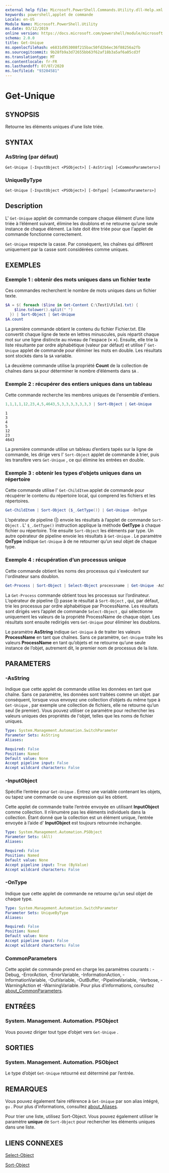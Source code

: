 ```yaml
---
external help file: Microsoft.PowerShell.Commands.Utility.dll-Help.xml
keywords: powershell,applet de commande
Locale: en-US
Module Name: Microsoft.PowerShell.Utility
ms.date: 03/12/2019
online version: https://docs.microsoft.com/powershell/module/microsoft.powershell.utility/get-unique?view=powershell-6&WT.mc_id=ps-gethelp
schema: 2.0.0
title: Get-Unique
ms.openlocfilehash: e6831d953008f215bac50fd2b6ec36f88256a2fb
ms.sourcegitcommit: 9b28fb9a3d72655bb63f62af18b3a5af6a05cd3f
ms.translationtype: MT
ms.contentlocale: fr-FR
ms.lasthandoff: 07/07/2020
ms.locfileid: "93204581"
---
```

# Get-Unique

## SYNOPSIS
Retourne les éléments uniques d'une liste triée.

## SYNTAX

### AsString (par défaut)

```
Get-Unique [-InputObject <PSObject>] [-AsString] [<CommonParameters>]
```

### UniqueByType

```
Get-Unique [-InputObject <PSObject>] [-OnType] [<CommonParameters>]
```

## Description

L' `Get-Unique` applet de commande compare chaque élément d’une liste triée à l’élément suivant, élimine les doublons et ne retourne qu’une seule instance de chaque élément. La liste doit être triée pour que l'applet de commande fonctionne correctement.

`Get-Unique` respecte la casse. Par conséquent, les chaînes qui diffèrent uniquement par la casse sont considérées comme uniques.

## EXEMPLES

### Exemple 1 : obtenir des mots uniques dans un fichier texte

Ces commandes recherchent le nombre de mots uniques dans un fichier texte.

```powershell
$A = $( foreach ($line in Get-Content C:\Test1\File1.txt) {
    $line.tolower().split(" ")
  }) | Sort-Object | Get-Unique
$A.count
```

La première commande obtient le contenu du fichier Fichier.txt. Elle convertit chaque ligne de texte en lettres minuscules, puis répartit chaque mot sur une ligne distincte au niveau de l'espace (« »). Ensuite, elle trie la liste résultante par ordre alphabétique (valeur par défaut) et utilise l' `Get-Unique` applet de commande pour éliminer les mots en double. Les résultats sont stockés dans la `$A` variable.

La deuxième commande utilise la propriété **Count** de la collection de chaînes dans `$A` pour déterminer le nombre d’éléments dans `$A` .

### Exemple 2 : récupérer des entiers uniques dans un tableau

Cette commande recherche les membres uniques de l'ensemble d'entiers.

```powershell
1,1,1,1,12,23,4,5,4643,5,3,3,3,3,3,3,3 | Sort-Object | Get-Unique
```

```Output
1
3
4
5
12
23
4643
```

La première commande utilise un tableau d’entiers tapés sur la ligne de commande, les dirige vers l' `Sort-Object` applet de commande à trier, puis les transfère vers `Get-Unique` , ce qui élimine les entrées en double.

### Exemple 3 : obtenir les types d’objets uniques dans un répertoire

Cette commande utilise l' `Get-ChildItem` applet de commande pour récupérer le contenu du répertoire local, qui comprend les fichiers et les répertoires.

```powershell
Get-ChildItem | Sort-Object {$_.GetType()} | Get-Unique -OnType
```

L’opérateur de pipeline (|) envoie les résultats à l’applet de commande `Sort-Object` . L' `$_.GetType()` instruction applique la méthode **GetType** à chaque fichier ou répertoire. Trie ensuite `Sort-Object` les éléments par type. Un autre opérateur de pipeline envoie les résultats à `Get-Unique` . Le paramètre **OnType** indique `Get-Unique` à de ne retourner qu’un seul objet de chaque type.

### Exemple 4 : récupération d’un processus unique

Cette commande obtient les noms des processus qui s'exécutent sur l'ordinateur sans doublon.

```powershell
Get-Process | Sort-Object | Select-Object processname | Get-Unique -AsString
```

La `Get-Process` commande obtient tous les processus sur l’ordinateur. L’opérateur de pipeline (|) passe le résultat à `Sort-Object` , qui, par défaut, trie les processus par ordre alphabétique par ProcessName. Les résultats sont dirigés vers l’applet de commande `Select-Object` , qui sélectionne uniquement les valeurs de la propriété ProcessName de chaque objet. Les résultats sont ensuite redirigés vers `Get-Unique` pour éliminer les doublons.

Le paramètre **AsString** indique `Get-Unique` à de traiter les valeurs **ProcessName** en tant que chaînes.
Sans ce paramètre, `Get-Unique` traite les valeurs **ProcessName** en tant qu’objets et ne retourne qu’une seule instance de l’objet, autrement dit, le premier nom de processus de la liste.

## PARAMETERS

### -AsString

Indique que cette applet de commande utilise les données en tant que chaîne. Sans ce paramètre, les données sont traitées comme un objet. par conséquent, lorsque vous envoyez une collection d’objets du même type à `Get-Unique` , par exemple une collection de fichiers, elle ne retourne qu’un seul (le premier). Vous pouvez utiliser ce paramètre pour rechercher les valeurs uniques des propriétés de l'objet, telles que les noms de fichier uniques.

```yaml
Type: System.Management.Automation.SwitchParameter
Parameter Sets: AsString
Aliases:

Required: False
Position: Named
Default value: None
Accept pipeline input: False
Accept wildcard characters: False
```

### -InputObject

Spécifie l’entrée pour `Get-Unique` . Entrez une variable contenant les objets, ou tapez une commande ou une expression qui les obtient.

Cette applet de commande traite l’entrée envoyée en utilisant **InputObject** comme collection. Il n’énumère pas les éléments individuels dans la collection. Étant donné que la collection est un élément unique, l’entrée envoyée à l’aide d' **InputObject** est toujours retournée inchangée.

```yaml
Type: System.Management.Automation.PSObject
Parameter Sets: (All)
Aliases:

Required: False
Position: Named
Default value: None
Accept pipeline input: True (ByValue)
Accept wildcard characters: False
```

### -OnType

Indique que cette applet de commande ne retourne qu’un seul objet de chaque type.

```yaml
Type: System.Management.Automation.SwitchParameter
Parameter Sets: UniqueByType
Aliases:

Required: False
Position: Named
Default value: None
Accept pipeline input: False
Accept wildcard characters: False
```

### CommonParameters

Cette applet de commande prend en charge les paramètres courants : -Debug, -ErrorAction, -ErrorVariable, -InformationAction, -InformationVariable, -OutVariable, -OutBuffer, -PipelineVariable, -Verbose, -WarningAction et -WarningVariable. Pour plus d’informations, consultez [about_CommonParameters](https://go.microsoft.com/fwlink/?LinkID=113216).

## ENTRÉES

### System. Management. Automation. PSObject

Vous pouvez diriger tout type d’objet vers `Get-Unique` .

## SORTIES

### System. Management. Automation. PSObject

Le type d’objet `Get-Unique` retourné est déterminé par l’entrée.

## REMARQUES

Vous pouvez également faire référence à `Get-Unique` par son alias intégré, `gu` . Pour plus d’informations, consultez [about_Aliases](../Microsoft.PowerShell.Core/About/about_Aliases.md).

Pour trier une liste, utilisez Sort-Object. Vous pouvez également utiliser le paramètre **unique** de `Sort-Object` pour rechercher les éléments uniques dans une liste.

## LIENS CONNEXES

[Select-Object](Select-Object.md)

[Sort-Object](Sort-Object.md)
